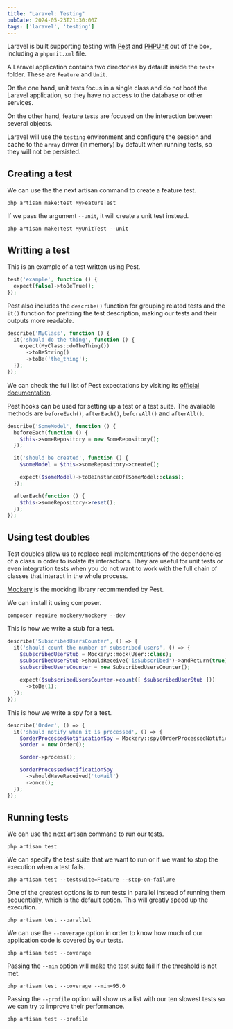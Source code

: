 ```yaml
---
title: "Laravel: Testing"
pubDate: 2024-05-23T21:30:00Z
tags: ['laravel', 'testing']
---
```

Laravel is built supporting testing with <a href="https://pestphp.com/" target="_blank">Pest</a> and <a href="https://phpunit.de/index.html" target="_blank">PHPUnit</a> out of the box, including a `phpunit.xml` file.

A Laravel application contains two directories by default inside the `tests` folder. These are `Feature` and `Unit`.

On the one hand, unit tests focus in a single class and do not boot the Laravel application, so they have no access to the database or other services.

On the other hand, feature tests are focused on the interaction between several objects.

Laravel will use the `testing` environment and configure the session and cache to the `array` driver (in memory) by default when running tests, so they will not be persisted.

## Creating a test
We can use the the next artisan command to create a feature test.
```shell
php artisan make:test MyFeatureTest
```
If we pass the argument `--unit`, it will create a unit test instead.
```shell
php artisan make:test MyUnitTest --unit
```

## Writting a test
This is an example of a test written using Pest.
```php
test('example', function () {
  expect(false)->toBeTrue();
});
```
Pest also includes the `describe()` function for grouping related tests and the `it()` function for prefixing the test description, making our tests and their outputs more readable.
```php
describe('MyClass', function () {
  it('should do the thing', function () {
    expect(MyClass::doTheThing())
      ->toBeString()
      ->toBe('the_thing');
  });
});
```
We can check the full list of Pest expectations by visiting its <a href="https://pestphp.com/docs/expectations" target="_blank">official documentation</a>.

Pest hooks can be used for setting up a test or a test suite. The available methods are `beforeEach()`, `afterEach()`, `beforeAll()` and `afterAll()`.
```php
describe('SomeModel', function () {
  beforeEach(function () {
    $this->someRepository = new SomeRepository();
  });

  it('should be created', function () {
    $someModel = $this->someRepository->create();

    expect($someModel)->toBeInstanceOf(SomeModel::class);
  });

  afterEach(function () {
    $this->someRepository->reset();
  });
});
```

## Using test doubles
Test doubles allow us to replace real implementations of the dependencies of a class in order to isolate its interactions. They are useful for unit tests or even integration tests when you do not want to work with the full chain of classes that interact in the whole process.

<a href="https://docs.mockery.io/en/latest/" target="_blank">Mockery</a> is the mocking library recommended by Pest.

We can install it using composer.
```shell
composer require mockery/mockery --dev
```

This is how we write a stub for a test.
```php
describe('SubscribedUsersCounter', () => {
  it('should count the number of subscribed users', () => {
    $subscribedUserStub = Mockery::mock(User::class);
    $subscribedUserStub->shouldReceive('isSubscribed')->andReturn(true);
    $subscribedUsersCounter = new SubscribedUsersCounter();
    
    expect($subscribedUsersCounter->count([ $subscribedUserStub ]))
      ->toBe(1);
  });
});
```

This is how we write a spy for a test.
```php
describe('Order', () => {
  it('should notify when it is processed', () => {
    $orderProcessedNotificationSpy = Mockery::spy(OrderProcessedNotification::class);
    $order = new Order();

    $order->process();

    $orderProcessedNotificationSpy
      ->shouldHaveReceived('toMail')
      ->once();
  });
});
```

## Running tests
We can use the next artisan command to run our tests.
```shell
php artisan test
```
We can specify the test suite that we want to run or if we want to stop the execution when a test fails.
```shell
php artisan test --testsuite=Feature --stop-on-failure
```
One of the greatest options is to run tests in parallel instead of running them sequentially, which is the default option. This will greatly speed up the execution.
```shell
php artisan test --parallel
```
We can use the `--coverage` option in order to know how much of our application code is covered by our tests.
```shell
php artisan test --coverage
```
Passing the `--min` option will make the test suite fail if the threshold is not met.
```shell
php artisan test --coverage --min=95.0
```
Passing the `--profile` option will show us a list with our ten slowest tests so we can try to improve their performance.
```shell
php artisan test --profile
```